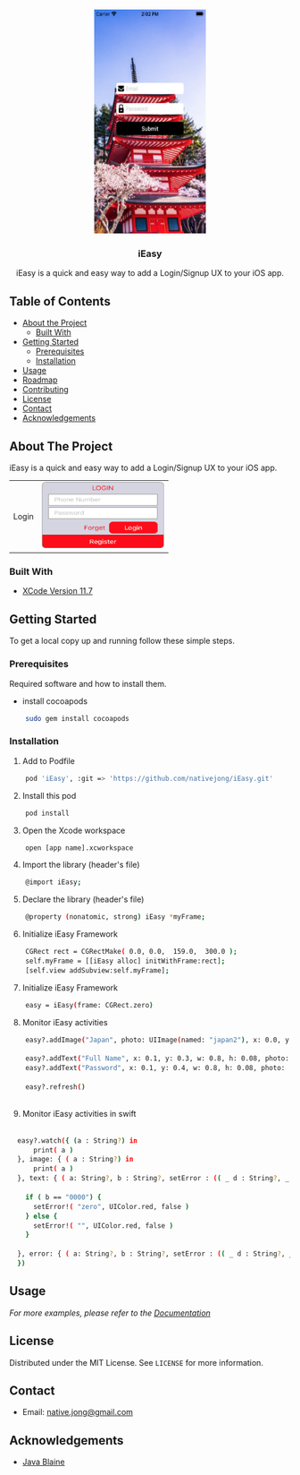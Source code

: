 <!--
*** Thanks for checking out this README Template. If you have a suggestion that would
*** make this better, please fork the repo and create a pull request or simply open
*** an issue with the tag "enhancement".
*** Thanks again! Now go create something AMAZING! :D
***
***
***
*** To avoid retyping too much info. Do a search and replace for the following:
*** github_username, repo_name, twitter_handle, email
-->





<!-- PROJECT SHIELDS -->
<!--
*** I'm using markdown "reference style" links for readability.
*** Reference links are enclosed in brackets [ ] instead of parentheses ( ).
*** See the bottom of this document for the declaration of the reference variables
*** for contributors-url, forks-url, etc. This is an optional, concise syntax you may use.
*** https://www.markdownguide.org/basic-syntax/#reference-style-links
-->

<!-- PROJECT LOGO -->
<br />
<p align="center">
  <a href="https://github.com/github_username/repo_name">
    <img src="/images/ieasy.png" alt="My cool logo" width="200" height="400"/>
  </a>

  <h3 align="center">iEasy</h3>

  <p align="center">
     iEasy is a quick and easy way to add a Login/Signup UX to your iOS app.
  </p>
</p>



<!-- TABLE OF CONTENTS -->
## Table of Contents

* [About the Project](#about-the-project)
  * [Built With](#built-with)
* [Getting Started](#getting-started)
  * [Prerequisites](#prerequisites)
  * [Installation](#installation)
* [Usage](#usage)
* [Roadmap](#roadmap)
* [Contributing](#contributing)
* [License](#license)
* [Contact](#contact)
* [Acknowledgements](#acknowledgements)



<!-- ABOUT THE PROJECT -->
## About The Project

iEasy is a quick and easy way to add a Login/Signup UX to your iOS app.
<table  border="0" >
  <tr>
    <td>Login</td>
    <td><img src="/images/login.png" width=220 height=120></td>
  </tr>
 </table>


### Built With

* [XCode Version 11.7](#about-the-project) 


<!-- GETTING STARTED -->
## Getting Started

To get a local copy up and running follow these simple steps.

### Prerequisites

Required software and how to install them.
* install cocoapods
```sh
    sudo gem install cocoapods 
```

### Installation

1. Add to Podfile
```sh
    pod 'iEasy', :git => 'https://github.com/nativejong/iEasy.git'
```
2. Install this pod
```sh
    pod install 
```

3. Open the Xcode workspace
```sh
    open [app name].xcworkspace 
```

4. Import the library (header's file)
```sh
    @import iEasy;
```

5. Declare the library (header's file)
```sh
    @property (nonatomic, strong) iEasy *myFrame;
```

6. Initialize iEasy Framework
```sh
    CGRect rect = CGRectMake( 0.0, 0.0,  159.0,  300.0 );
    self.myFrame = [[iEasy alloc] initWithFrame:rect];
    [self.view addSubview:self.myFrame];
```

7. Initialize iEasy Framework
```sh
    easy = iEasy(frame: CGRect.zero)
```

8. Monitor iEasy activities
```sh
    easy?.addImage("Japan", photo: UIImage(named: "japan2"), x: 0.0, y: 0.0, w: 1.0, h: 1.0 )

    easy?.addText("Full Name", x: 0.1, y: 0.3, w: 0.8, h: 0.08, photo: UIImage(named: "person") )
    easy?.addText("Password", x: 0.1, y: 0.4, w: 0.8, h: 0.08, photo:  UIImage(named: "key" ) )

    easy?.refresh()
    
```

9. Monitor iEasy activities in swift
```sh
    
  easy?.watch({ (a : String?) in
      print( a )
  }, image: { ( a : String?) in
      print( a )
  }, text: { ( a: String?, b : String?, setError : (( _ d : String?, _ e : UIColor?, _ k : Bool ) -> Void)?) in
      
    if ( b == "0000") {
      setError!( "zero", UIColor.red, false )
    } else {
      setError!( "", UIColor.red, false )
    }
      
  }, error: { ( a: String?, b : String?, setError : (( _ d : String?, _ e : UIColor?, _ k : Bool ) -> Void)?) in
  })


```



<!-- USAGE EXAMPLES -->
## Usage

_For more examples, please refer to the [Documentation](https://example.com)_



<!-- LICENSE -->
## License

Distributed under the MIT License. See `LICENSE` for more information.



<!-- CONTACT -->
## Contact
* Email: [native.jong@gmail.com]()

<!-- ACKNOWLEDGEMENTS -->
## Acknowledgements
* [Java Blaine]()

<!-- MARKDOWN LINKS & IMAGES -->
<!-- https://www.markdownguide.org/basic-syntax/#reference-style-links -->
[contributors-shield]: https://img.shields.io/github/contributors/github_username/repo.svg?style=flat-square
[contributors-url]: https://github.com/github_username/repo/graphs/contributors
[forks-shield]: https://img.shields.io/github/forks/github_username/repo.svg?style=flat-square
[forks-url]: https://github.com/github_username/repo/network/members
[stars-shield]: https://img.shields.io/github/stars/github_username/repo.svg?style=flat-square
[stars-url]: https://github.com/github_username/repo/stargazers
[issues-shield]: https://img.shields.io/github/issues/github_username/repo.svg?style=flat-square
[issues-url]: https://github.com/github_username/repo/issues
[license-shield]: https://img.shields.io/github/license/github_username/repo.svg?style=flat-square
[license-url]: https://github.com/github_username/repo/blob/master/LICENSE.txt
[linkedin-shield]: https://img.shields.io/badge/-LinkedIn-black.svg?style=flat-square&logo=linkedin&colorB=555
[linkedin-url]: https://linkedin.com/in/github_username
[product-screenshot]: images/screenshot.png